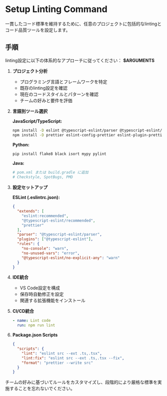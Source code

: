 # Setup Linting Command

一貫したコード標準を維持するために、任意のプロジェクトに包括的なlintingとコード品質ツールを設定します。

## 手順

linting設定に以下の体系的なアプローチに従ってください： **$ARGUMENTS**

1. **プロジェクト分析**
   - プログラミング言語とフレームワークを特定
   - 既存のlinting設定を確認
   - 現在のコードスタイルとパターンを確認
   - チームの好みと要件を評価

2. **言語別ツール選択**

   **JavaScript/TypeScript:**
   ```bash
   npm install -D eslint @typescript-eslint/parser @typescript-eslint/eslint-plugin
   npm install -D prettier eslint-config-prettier eslint-plugin-prettier
   ```

   **Python:**
   ```bash
   pip install flake8 black isort mypy pylint
   ```

   **Java:**
   ```bash
   # pom.xml または build.gradle に追加
   # Checkstyle, SpotBugs, PMD
   ```

3. **設定セットアップ**

   **ESLint (.eslintrc.json):**
   ```json
   {
     "extends": [
       "eslint:recommended",
       "@typescript-eslint/recommended",
       "prettier"
     ],
     "parser": "@typescript-eslint/parser",
     "plugins": ["@typescript-eslint"],
     "rules": {
       "no-console": "warn",
       "no-unused-vars": "error",
       "@typescript-eslint/no-explicit-any": "warn"
     }
   }
   ```

4. **IDE統合**
   - VS Code設定を構成
   - 保存時自動修正を設定
   - 関連する拡張機能をインストール

5. **CI/CD統合**
   ```yaml
   - name: Lint code
     run: npm run lint
   ```

6. **Package.json Scripts**
   ```json
   {
     "scripts": {
       "lint": "eslint src --ext .ts,.tsx",
       "lint:fix": "eslint src --ext .ts,.tsx --fix",
       "format": "prettier --write src"
     }
   }
   ```

チームの好みに基づいてルールをカスタマイズし、段階的により厳格な標準を実施することを忘れないでください。